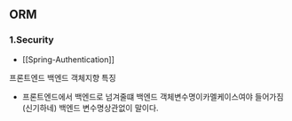 ## ORM

### 1.Security
* [[Spring-Authentication]]




















프론트엔드 백엔드 객체지향 특징
* 프론트엔드에서 백엔드로 넘겨줄떄 백엔드 객체변수명이카멜케이스여야 들어가짐(신기하네) 백엔드 변수명상관없이 말이다.
